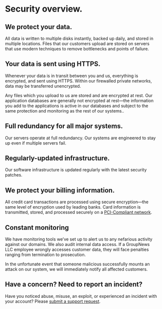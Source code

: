 # Security overview.

## We protect your data.

All data is written to multiple disks instantly, backed up daily, and stored in multiple locations. Files that our customers upload are stored on servers that use modern techniques to remove bottlenecks and points of failure.

## Your data is sent using HTTPS.

Whenever your data is in transit between you and us, everything is encrypted, and sent using HTTPS. Within our firewalled private networks, data may be transferred unencrypted.

Any files which you upload to us are stored and are encrypted at rest. Our application databases are generally not encrypted at rest—the information you add to the applications is active in our databases and subject to the same protection and monitoring as the rest of our systems..

## Full redundancy for all major systems.

Our servers operate at full redundancy. Our systems are engineered to stay up even if multiple servers fail.

## Regularly-updated infrastructure.

Our software infrastructure is updated regularly with the latest security patches.

## We protect your billing information.

All credit card transactions are processed using secure encryption—the same level of encryption used by leading banks. Card information is transmitted, stored, and processed securely on a <a href="https://en.wikipedia.org/wiki/Payment_Card_Industry_Data_Security_Standard">PCI-Compliant network</a>.

## Constant monitoring

We have monitoring tools we’ve set up to alert us to any nefarious activity against our domains. We also audit internal data access. If a GroupNews LLC employee wrongly accesses customer data, they will face penalties ranging from termination to prosecution.

In the unfortunate event that someone malicious successfully mounts an attack on our system, we will immediately notify all affected customers.

## Have a concern? Need to report an incident?

Have you noticed abuse, misuse, an exploit, or experienced an incident with your account? Please [submit a support request](/support).
